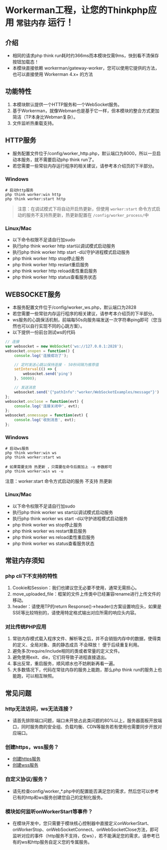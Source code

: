 # Workerman工程，让您的Thinkphp应用 `常驻内存` 运行！

## 介绍
* 相同的请求php think run耗时约366ms而本模块仅需9ms，快到看不清保存按钮加载态！
* 本模块直接依赖 workerman/gateway-worker，您可以使用它提供的方法，也可以直接使用 Workerman 4.x+ 的方法

## 功能特性
1. 本模块默认提供一个HTTP服务和一个WebSocket服务。
2. 基于Workerman，就像Webman也是基于它一样，但本模块的整合方式更加简洁（TP本身比Webman复杂）。
3. 文件监听热重载支持。

## HTTP服务
* 服务配置文件位于/config/worker_http.php，默认端口为8000，所以一旦启动本服务，就不需要启动php think run了。
* 若您需要一些常驻内存运行程序的相关建议，请参考本介绍页的下半部分。

### Windows

```shell
# 启动http服务
php think worker:win http
php think worker:start http
```
> 注意：在调试模式下将自动开启热更新，但使用 `worker:start` 命令方式启动的服务不支持热更新，热更新配置在 `/config/worker_process/`中

### Linux/Mac
* 以下命令权限不足请自行加sudo
* 执行php think worker http start以调试模式启动服务
* 执行php think worker http start -d以守护进程模式启动服务
* php think worker http stop停止服务
* php think worker http restart重启服务
* php think worker http reload柔性重启服务
* php think worker http status查看服务状态

## WEBSOCKET服务
* 本服务配置文件位于/config/worker_ws.php，默认端口为2828
* 若您需要一些常驻内存运行程序的相关建议，请参考本介绍页的下半部分。
* ws服务的心跳保活机制，前端每50s向服务端发送一次字符串ping即可（您当然也可以自行实现不同的心跳方案）。
* 以下提供一份前台测试ws的代码

```javascript
// 连接
var websocket = new WebSocket('ws://127.0.0.1:2828');
websocket.onopen = function() {
    console.log('连接成功了');

    // 定时发送心跳以保持连接 - 50秒间隔为推荐值
    setInterval(() => {
        websocket.send('ping')
    }, 50000);

    // 发送消息
    websocket.send('{"pathInfo":"worker/WebSocketExamples/message"}')
};
websocket.onclose = function(evt) {
    console.log('连接关闭中', evt);
};
websocket.onmessage = function(evt) {
    console.log('收到消息', evt);
};
```

### Windows
```shell
# 启动ws服务
php think worker:win ws
php think worker:start ws

# 如果需要支持 热更新 ，只需要在命令后面加上 -u 参数即可
php think worker:win ws -u
```
注意：worker:start 命令方式启动的服务 不支持 热更新

### Linux/Mac
* 以下命令权限不足请自行加sudo
* 执行php think worker ws start以调试模式启动服务
* 执行php think worker ws start -d以守护进程模式启动服务
* php think worker ws stop停止服务
* php think worker ws restart重启服务
* php think worker ws reload柔性重启服务
* php think worker ws status查看服务状态

## 常驻内存须知

### php cli下不支持的特性
1. Cookie和Session：我们也建议您无必要不使用，通常无需担心。
2. move_uploaded_file：框架的文件上传类中已经兼容rename进行上传文件的移动。
3. header：请使用TP的return Response()->header()方案设置响应头，如果是SSE等比较特别的，请使用特定格式输出对应所需的响应头内容。

### 对比传统PHP应用
1. 常驻内存模式载入程序文件、解析等之后，并不会销毁内存中的数据，使得类的定义、全局对象、类的静态成员 不会释放！ 便于后续重复利用。
2. 避免多次require/include相同的类或者常量的定义文件。
3. 避免使用exit、die，它们将导致子进程直接退出。
4. 事出反常，重启服务，顺风顺水也不妨刷新再看一遍。
5. 大多数情况下，代码在常驻内存的服务上能跑，那么php think run的服务上也能跑，可以相互映照。

## 常见问题

### http无法访问，ws无法连接？
 * 请首先排除端口问题，端口未开放占此类问题的80%以上，服务器面板开放端口，同时服务商的安全组、负载均衡、CDN等服务若有使用也需要同步开放对应端口。

### 创建https，wss服务？
* [创建https服务](https://www.workerman.net/doc/workerman/faq/secure-http-server.html)
* [创建wss服务](https://www.workerman.net/doc/workerman/faq/secure-websocket-server.html)

### 自定义协议/服务？
* 请先检查config/worker_*.php中的配置能否满足您的需求，然后您可以参考已有的http和ws服务创建您自己的定制化服务。

### 模块如何监听onWorkerStart等事件？
* 在模块开发中，您只需要于模块核心控制器中直接定义onWorkerStart、onWorkerStop、onWebSocketConnect、onWebSocketClose方法，即可监听对应的事件（http服务不支持，仅ws），若不能满足您的需求，请参考已有的ws和http服务自定义您的专属服务。
